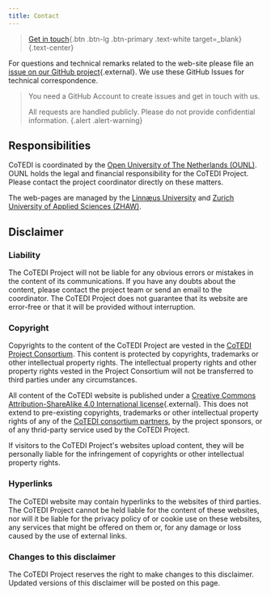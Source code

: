 ```yaml
---
title: Contact
---
```


> [Get in touch](https://github.com/cotedi-project/cotedi-project.github.io/issues/new/choose){.btn .btn-lg .btn-primary .text-white target=_blank} {.text-center}

For questions and technical remarks related to the web-site please file an [issue on our GitHub project](https://github.com/cotedi-project/cotedi-project.github.io/issues/new/choose){.external}. We use these GitHub Issues for technical correspondence.

> You need a GitHub Account to create issues and get in touch with us.
> 
> All requests are handled publicly. Please do not provide confidential information. {.alert .alert-warning}

<!-- 

> [Join us on eTwinning](){.btn .btn-secondary} {.text-center} 

> [Join us on LinkedIn](){.btn .btn-secondary} {.text-center} 

-->

## Responsibilities

CoTEDI is coordinated by the [Open University of The Netherlands (OUNL)](/pages/partners/#ounl). OUNL holds the legal and financial responsibility for the CoTEDI Project. Please contact the project coordinator directly on these matters.

The web-pages are managed by the [Linnæus University](/pages/partners/#lnu) and [Zurich University of Applied Sciences (ZHAW)](/pages/partners/#zhaw).

## Disclaimer

### Liability

The CoTEDI Project will not be liable for any obvious errors or mistakes in the content of its communications. If you have any doubts about the content, please contact the project team or send an email to the coordinator. The CoTEDI Project does not guarantee that its website are error-free or that it will be provided without interruption.

### Copyright

Copyrights to the content of the CoTEDI Project are vested in the [CoTEDI Project Consortium](/pages/partners). This content is protected by copyrights, trademarks or other intellectual property rights. The intellectual property rights and other property rights vested in the Project Consortium will not be transferred to third parties under any circumstances. 

All content of the CoTEDI website is published under a [Creative Commons Attribution-ShareAlike 4.0 International license](https://creativecommons.org/licenses/by-sa/4.0/){.external}. This does not extend to pre-existing copyrights, trademarks or other intellectual property rights of any of the [CoTEDI consortium partners](/pages/partners), by the project sponsors, or of any thrid-party service used by the CoTEDI Project.

If visitors to the CoTEDI Project's websites upload content, they will be personally liable for the infringement of copyrights or other intellectual property rights.

### Hyperlinks

The CoTEDI website may contain hyperlinks to the websites of third parties. The CoTEDI Project cannot be held liable for the content of these websites, nor will it be liable for the privacy policy of or cookie use on these websites, any services that might be offered on them or, for any damage or loss caused by the use of external links.

### Changes to this disclaimer
The CoTEDI Project reserves the right to make changes to this disclaimer. Updated versions of this disclaimer will be posted on this page.
